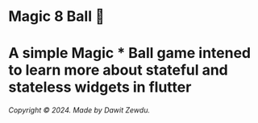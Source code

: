 # Magic 8 Ball 🎱

# A simple Magic \* Ball game intened to learn more about stateful and stateless widgets in flutter

###### Copyright &copy; 2024. Made by Dawit Zewdu.
